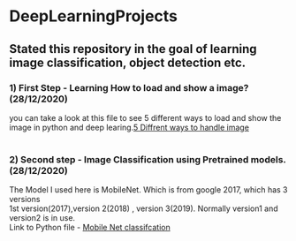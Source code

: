 # DeepLearningProjects
## Stated this repository in the goal of learning image classification, object detection etc.

### 1) First Step - Learning How to load and show a image? (28/12/2020)
you can take a look at this file to see 5 different ways to load and show the image in python and deep learing.[5 Diffrent ways to handle image](https://github.com/pavi-ninjaac/DeepLearningProjects/blob/main/FiveWays_of_image_read_display.ipynb) <br><br>

### 2) Second step - Image Classification using Pretrained models. (28/12/2020)
 The Model I used here is MobileNet. Which is from google 2017, which has 3 versions <br>
 1st version(2017),version 2(2018) , version 3(2019). Normally version1 and version2 is in use.<br>
 Link to Python file - [Mobile Net classifcation](https://github.com/pavi-ninjaac/DeepLearningProjects/tree/main/image_classification_pretained_models)
 

